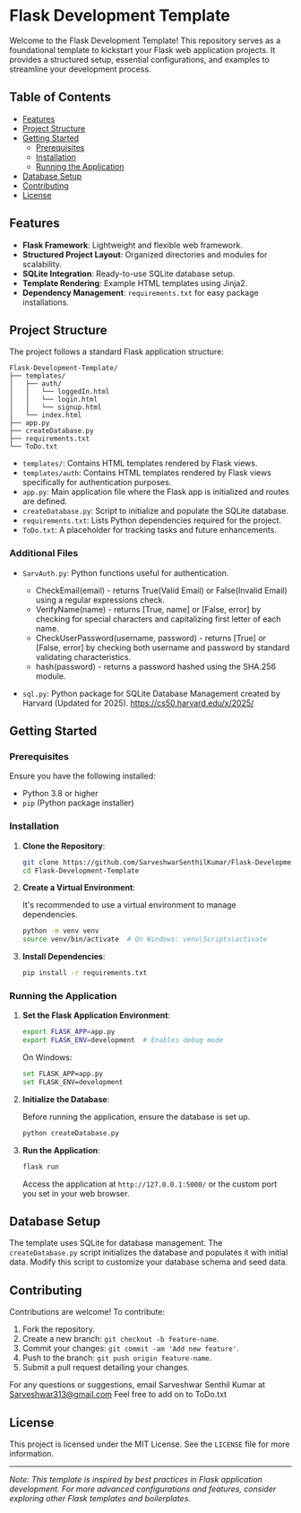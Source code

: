 # Flask Development Template

Welcome to the Flask Development Template! This repository serves as a foundational template to kickstart your Flask web application projects. It provides a structured setup, essential configurations, and examples to streamline your development process.

## Table of Contents

- [Features](#features)
- [Project Structure](#project-structure)
- [Getting Started](#getting-started)
  - [Prerequisites](#prerequisites)
  - [Installation](#installation)
  - [Running the Application](#running-the-application)
- [Database Setup](#database-setup)
- [Contributing](#contributing)
- [License](#license)

## Features

- **Flask Framework**: Lightweight and flexible web framework.
- **Structured Project Layout**: Organized directories and modules for scalability.
- **SQLite Integration**: Ready-to-use SQLite database setup.
- **Template Rendering**: Example HTML templates using Jinja2.
- **Dependency Management**: `requirements.txt` for easy package installations.

## Project Structure

The project follows a standard Flask application structure:

```
Flask-Development-Template/
├── templates/
│   ├── auth/
│   │   └── loggedIn.html
│   │   └── login.html
│   │   └── signup.html
│   └── index.html
├── app.py
├── createDatabase.py
├── requirements.txt
└── ToDo.txt
```

- `templates/`: Contains HTML templates rendered by Flask views.
- `templates/auth`: Contains HTML templates rendered by Flask views specifically for authentication purposes.
- `app.py`: Main application file where the Flask app is initialized and routes are defined.
- `createDatabase.py`: Script to initialize and populate the SQLite database.
- `requirements.txt`: Lists Python dependencies required for the project.
- `ToDo.txt`: A placeholder for tracking tasks and future enhancements.

### Additional Files

- `SarvAuth.py`: Python functions useful for authentication.
    - CheckEmail(email) - returns True(Valid Email) or False(Invalid Email) using a regular expressions check. 
    - VerifyName(name) - returns [True, name] or [False, error] by checking for special characters and capitalizing first letter of each name.
    - CheckUserPassword(username, password) - returns [True] or [False, error] by checking both username and password by standard validating characteristics.
    - hash(password) - returns a password hashed using the SHA.256 module.

- `sql.py`: Python package for SQLite Database Management created by Harvard (Updated for 2025). https://cs50.harvard.edu/x/2025/

## Getting Started

### Prerequisites

Ensure you have the following installed:

- Python 3.8 or higher
- `pip` (Python package installer)

### Installation

1. **Clone the Repository**:

   ```bash
   git clone https://github.com/SarveshwarSenthilKumar/Flask-Development-Template.git
   cd Flask-Development-Template
   ```

2. **Create a Virtual Environment**:

   It's recommended to use a virtual environment to manage dependencies.

   ```bash
   python -m venv venv
   source venv/bin/activate  # On Windows: venv\Scripts\activate
   ```

3. **Install Dependencies**:

   ```bash
   pip install -r requirements.txt
   ```

### Running the Application

1. **Set the Flask Application Environment**:

   ```bash
   export FLASK_APP=app.py
   export FLASK_ENV=development  # Enables debug mode
   ```

   On Windows:

   ```bash
   set FLASK_APP=app.py
   set FLASK_ENV=development
   ```

2. **Initialize the Database**:

   Before running the application, ensure the database is set up.

   ```bash
   python createDatabase.py
   ```

3. **Run the Application**:

   ```bash
   flask run
   ```

   Access the application at `http://127.0.0.1:5000/` or the custom port you set in your web browser.

## Database Setup

The template uses SQLite for database management. The `createDatabase.py` script initializes the database and populates it with initial data. Modify this script to customize your database schema and seed data.

## Contributing

Contributions are welcome! To contribute:

1. Fork the repository.
2. Create a new branch: `git checkout -b feature-name`.
3. Commit your changes: `git commit -am 'Add new feature'`.
4. Push to the branch: `git push origin feature-name`.
5. Submit a pull request detailing your changes.

For any questions or suggestions, email Sarveshwar Senthil Kumar at Sarveshwar313@gmail.com
Feel free to add on to ToDo.txt

## License

This project is licensed under the MIT License. See the `LICENSE` file for more information.

---

*Note: This template is inspired by best practices in Flask application development. For more advanced configurations and features, consider exploring other Flask templates and boilerplates.*

